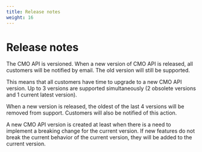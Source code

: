 ```yaml
---
title: Release notes
weight: 16
---
```


# Release notes

The CMO API is versioned. 
When a new version of CMO API is released, all customers will be notified by email. The old version will still be supported. 

This means that all customers have time to upgrade to a new CMO API version. Up to 3 versions are supported simultaneously (2 obsolete versions and 1 current latest version). 

When a new version is released, the oldest of the last 4 versions will be removed from support. Customers will also be notified of this action. 

A new CMO API version is created at least when there is a need to implement a breaking change for the current version. If new features do not break the current behavior of the current version, they will be added to the current version.

